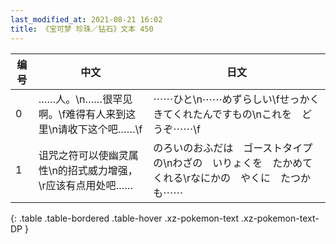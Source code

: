 ```yaml
---
last_modified_at: 2021-08-21 16:02
title: 《宝可梦 珍珠／钻石》文本 450
---
```

| 编号 | 中文 | 日文 |
| ---- | ---- | ---- |
| 0 | ……人。\n……很罕见啊。\f难得有人来到这里\n请收下这个吧……\f | ⋯⋯ひと\n⋯⋯めずらしい\fせっかく　きてくれたんですもの\nこれを　どうぞ⋯⋯\f |
| 1 | 诅咒之符可以使幽灵属性\n的招式威力增强，\r应该有点用处吧…… | のろいのおふだは　ゴーストタイプの\nわざの　いりょくを　たかめてくれる\rなにかの　やくに　たつかも⋯⋯ |
{: .table .table-bordered .table-hover .xz-pokemon-text .xz-pokemon-text-DP }